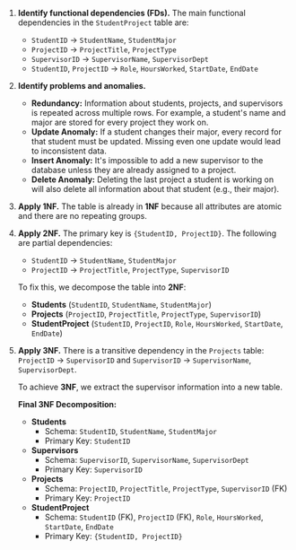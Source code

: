 1.  **Identify functional dependencies (FDs).**
    The main functional dependencies in the `StudentProject` table are:
    * `StudentID` -> `StudentName`, `StudentMajor`
    * `ProjectID` -> `ProjectTitle`, `ProjectType`
    * `SupervisorID` -> `SupervisorName`, `SupervisorDept`
    * `StudentID`, `ProjectID` -> `Role`, `HoursWorked`, `StartDate`, `EndDate`

2.  **Identify problems and anomalies.**
    * **Redundancy:** Information about students, projects, and supervisors is repeated across multiple rows. For example, a student's name and major are stored for every project they work on.
    * **Update Anomaly:** If a student changes their major, every record for that student must be updated. Missing even one update would lead to inconsistent data.
    * **Insert Anomaly:** It's impossible to add a new supervisor to the database unless they are already assigned to a project.
    * **Delete Anomaly:** Deleting the last project a student is working on will also delete all information about that student (e.g., their major).

3.  **Apply 1NF.**
    The table is already in **1NF** because all attributes are atomic and there are no repeating groups.

4.  **Apply 2NF.**
    The primary key is `{StudentID, ProjectID}`. The following are partial dependencies:
    * `StudentID` -> `StudentName`, `StudentMajor`
    * `ProjectID` -> `ProjectTitle`, `ProjectType`, `SupervisorID`

    To fix this, we decompose the table into **2NF**:
    * **Students** (`StudentID`, `StudentName`, `StudentMajor`)
    * **Projects** (`ProjectID`, `ProjectTitle`, `ProjectType`, `SupervisorID`)
    * **StudentProject** (`StudentID`, `ProjectID`, `Role`, `HoursWorked`, `StartDate`, `EndDate`)

5.  **Apply 3NF.**
    There is a transitive dependency in the `Projects` table: `ProjectID` -> `SupervisorID` and `SupervisorID` -> `SupervisorName`, `SupervisorDept`.

    To achieve **3NF**, we extract the supervisor information into a new table.

    **Final 3NF Decomposition:**
    * **Students**
        * Schema: `StudentID`, `StudentName`, `StudentMajor`
        * Primary Key: `StudentID`
    * **Supervisors**
        * Schema: `SupervisorID`, `SupervisorName`, `SupervisorDept`
        * Primary Key: `SupervisorID`
    * **Projects**
        * Schema: `ProjectID`, `ProjectTitle`, `ProjectType`, `SupervisorID` (FK)
        * Primary Key: `ProjectID`
    * **StudentProject**
        * Schema: `StudentID` (FK), `ProjectID` (FK), `Role`, `HoursWorked`, `StartDate`, `EndDate`
        * Primary Key: `{StudentID, ProjectID}`
